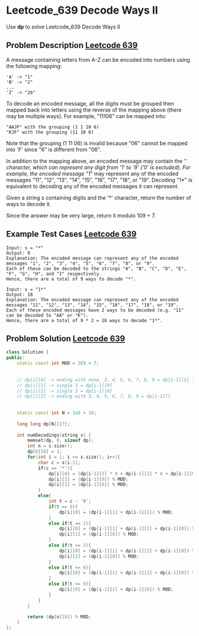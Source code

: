 # Leetcode_639 Decode Ways II




Use **dp** to solve Leetcode_639 Decode Ways II
<!--more-->


## Problem Description [Leetcode 639](https://leetcode.com/problems/decode-ways-ii/)

<p>
A message containing letters from A-Z can be encoded into numbers using the following mapping:

```
'A' -> "1"
'B' -> "2"
...
'Z' -> "26"
```

To decode an encoded message, all the digits must be grouped then mapped back into letters using the reverse of the mapping above (there may be multiple ways). For example, "11106" can be mapped into:

```
"AAJF" with the grouping (1 1 10 6)
"KJF" with the grouping (11 10 6)
```

Note that the grouping (1 11 06) is invalid because "06" cannot be mapped into 'F' since "6" is different from "06".

In addition to the mapping above, an encoded message may contain the '*' character, which can represent any digit from '1' to '9' ('0' is excluded). For example, the encoded message "1*" may represent any of the encoded messages "11", "12", "13", "14", "15", "16", "17", "18", or "19". Decoding "1*" is equivalent to decoding any of the encoded messages it can represent.

Given a string s containing digits and the '*' character, return the number of ways to decode it.

Since the answer may be very large, return it modulo 109 + 7.
</p>


## Example Test Cases [Leetcode 639](https://leetcode.com/problems/decode-ways-ii/)

```
Input: s = "*"
Output: 9
Explanation: The encoded message can represent any of the encoded messages "1", "2", "3", "4", "5", "6", "7", "8", or "9".
Each of these can be decoded to the strings "A", "B", "C", "D", "E", "F", "G", "H", and "I" respectively.
Hence, there are a total of 9 ways to decode "*".
```


```
Input: s = "1*"
Output: 18
Explanation: The encoded message can represent any of the encoded messages "11", "12", "13", "14", "15", "16", "17", "18", or "19".
Each of these encoded messages have 2 ways to be decoded (e.g. "11" can be decoded to "AA" or "K").
Hence, there are a total of 9 * 2 = 18 ways to decode "1*".
```


## Problem Solution [Leetcode 639](https://leetcode.com/problems/decode-ways-ii/)



```cpp
class Solution {
public:
    static const int MOD = 1E9 + 7;
    
    
    // dp[i][0] -> ending with none, 3, 4, 5, 6, 7, 8, 9 = dp[i-1][1] * 10 | 9 + dp[i-1][2] * 7 | 6 + dp[i][0] * 9
    // dp[i][1] -> single 1 = dp[i-1][0] 
    // dp[i][2] -> single 2 = dp[i-1][0] 
    // dp[i][3] -> ending with 3, 4, 5, 6, 7, 8, 9 = dp[i-1][]
    
    
    static const int N = 1e5 + 10;
    
    long long dp[N][27];
    
    int numDecodings(string s) {
        memset(dp, 0, sizeof dp);
        int n = s.size();
        dp[0][0] = 1;
        for(int i = 1; i <= s.size(); i++){
            char c = s[i-1];
            if(c == '*'){
                dp[i][0] = (dp[i-1][1] * 9 + dp[i-1][2] * 6 + dp[i-1][0] * 9) % MOD;
                dp[i][1] = (dp[i-1][0]) % MOD;
                dp[i][2] = (dp[i-1][0]) % MOD;
            }
            else{
                int t = c - '0';
                if(t == 0){
                    dp[i][0] = (dp[i-1][1] + dp[i-1][2]) % MOD;
                }
                else if(t == 1){
                    dp[i][0] = (dp[i-1][1] + dp[i-1][2] + dp[i-1][0]) % MOD;
                    dp[i][1] = (dp[i-1][0]) % MOD;
                }
                else if(t == 2){
                    dp[i][0] = (dp[i-1][1] + dp[i-1][2] + dp[i-1][0]) % MOD;
                    dp[i][2] = (dp[i-1][0]) % MOD;
                }
                else if(t <= 6){
                    dp[i][0] = (dp[i-1][1] + dp[i-1][2] + dp[i-1][0]) % MOD;
                }
                else if(t <= 9){
                    dp[i][0] = (dp[i-1][1] + dp[i-1][0]) % MOD;
                }
            }
        }

        return (dp[n][0]) % MOD;
    }  
};
```
